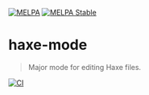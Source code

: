 [![MELPA](https://melpa.org/packages/haxe-mode-badge.svg)](https://melpa.org/#/haxe-mode)
[![MELPA Stable](https://stable.melpa.org/packages/haxe-mode-badge.svg)](https://stable.melpa.org/#/haxe-mode)

# haxe-mode
> Major mode for editing Haxe files.

[![CI](https://github.com/emacsorphanage/haxe-mode/actions/workflows/test.yml/badge.svg)](https://github.com/emacsorphanage/haxe-mode/actions/workflows/test.yml)
